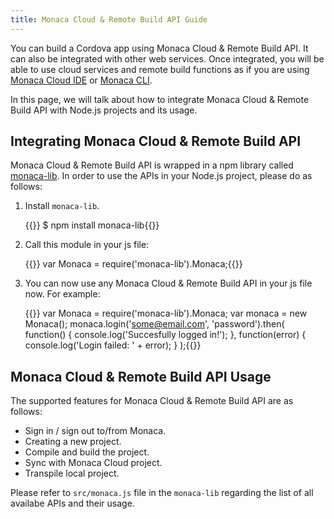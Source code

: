 ```yaml
---
title: Monaca Cloud & Remote Build API Guide
---
```


You can build a Cordova app using Monaca Cloud & Remote Build API. It
can also be integrated with other web services. Once integrated, you
will be able to use cloud services and remote build functions as if you
are using [Monaca Cloud IDE](/en/monaca_ide) or [Monaca CLI](/en/monaca_cli).

In this page, we will talk about how to integrate Monaca Cloud & Remote
Build API with Node.js projects and its usage.

## Integrating Monaca Cloud & Remote Build API

Monaca Cloud & Remote Build API is wrapped in a npm library called
[monaca-lib](https://github.com/monaca/monaca-lib). In order to use the
APIs in your Node.js project, please do as follows:

1.  Install `monaca-lib`.

    {{<highlight bash>}}
    $ npm install monaca-lib{{</highlight>}}

2.  Call this module in your js file:

    {{<highlight javascript>}}
    var Monaca = require('monaca-lib').Monaca;{{</highlight>}}

3.  You can now use any Monaca Cloud & Remote Build API in your js file
    now. For example:

    {{<highlight javascript>}}
    var Monaca = require('monaca-lib').Monaca;
    var monaca = new Monaca();
    monaca.login('some@email.com', 'password').then(
        function() {
            console.log('Succesfully logged in!');
        },
        function(error) {
            console.log('Login failed: ' + error);
        }
    );{{</highlight>}}

## Monaca Cloud & Remote Build API Usage

The supported features for Monaca Cloud & Remote Build API are as
follows:

-   Sign in / sign out to/from Monaca.
-   Creating a new project.
-   Compile and build the project.
-   Sync with Monaca Cloud project.
-   Transpile local project.

Please refer to `src/monaca.js` file in the `monaca-lib` regarding the
list of all availabe APIs and their usage.
